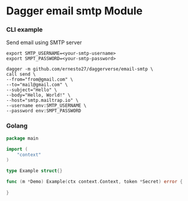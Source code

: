 # Dagger email smtp Module


### CLI example

Send email using SMTP server

```shell
export SMTP_USERNAME=<your-smtp-username>
export SMPT_PASSWORD=<your-smtp-password>

dagger -m github.com/ernesto27/daggerverse/email-smtp \
call send \
--from="from@gmail.com" \
--to="mail@gmail.com" \
--subject="Hello" \
--body="Hello, World!" \
--host="smtp.mailtrap.io" \
--username env:SMTP_USERNAME \ 
--password env:SMPT_PASSWORD 
```


### Golang

```go
package main

import (
	"context"
)

type Example struct{}

func (m *Demo) Example(ctx context.Context, token *Secret) error {
	
}
```